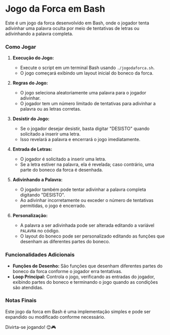 # Jogo da Forca em Bash

Este é um jogo da forca desenvolvido em Bash, onde o jogador tenta adivinhar uma palavra oculta por meio de tentativas de letras ou adivinhando a palavra completa.

### Como Jogar

1. **Execução do Jogo:**
   - Execute o script em um terminal Bash usando `./jogodaforca.sh`.
   - O jogo começará exibindo um layout inicial do boneco da forca.

2. **Regras do Jogo:**
   - O jogo seleciona aleatoriamente uma palavra para o jogador adivinhar.
   - O jogador tem um número limitado de tentativas para adivinhar a palavra ou as letras corretas.
  
3. **Desistir do Jogo:**
   - Se o jogador desejar desistir, basta digitar "DESISTO" quando solicitado a inserir uma letra.
   - Isso revelará a palavra e encerrará o jogo imediatamente.

4. **Entrada de Letras:**
   - O jogador é solicitado a inserir uma letra.
   - Se a letra estiver na palavra, ela é revelada; caso contrário, uma parte do boneco da forca é desenhada.

5. **Adivinhando a Palavra:**
   - O jogador também pode tentar adivinhar a palavra completa digitando "DESISTO".
   - Ao adivinhar incorretamente ou exceder o número de tentativas permitidas, o jogo é encerrado.

6. **Personalização:**
   - A palavra a ser adivinhada pode ser alterada editando a variável `PALAVRA` no código.
   - O layout do boneco pode ser personalizado editando as funções que desenham as diferentes partes do boneco.

### Funcionalidades Adicionais

- **Funções de Desenho:** São funções que desenham diferentes partes do boneco da forca conforme o jogador erra tentativas.
- **Loop Principal:** Controla o jogo, verificando as entradas do jogador, exibindo partes do boneco e terminando o jogo quando as condições são atendidas.

### Notas Finais

Este jogo da forca em Bash é uma implementação simples e pode ser expandido ou modificado conforme necessário.

Divirta-se jogando! 😊🎮
